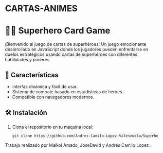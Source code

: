 # CARTAS-ANIMES

# 🦸‍♂️ Superhero Card Game

¡Bienvenido al juego de cartas de superhéroes! Un juego emocionante desarrollado en JavaScript donde los jugadores pueden enfrentarse en duelos estratégicos usando cartas de superhéroes con diferentes habilidades y poderes.

## 🚀 Características

- Interfaz dinámica y fácil de usar.
- Sistema de combate basado en estadísticas de héroes.
- Compatible con navegadores modernos.

## 🛠️ Instalación

1. Clona el repositorio en tu máquina local:
   ```bash
   git clone https://github.com/Andres-Camilo-Lopez-Valenzuela/Superheroes-javascript.git

Trabajo realizado por Maikol Amado, JoseDavid y Andrés Camilo Lopez.